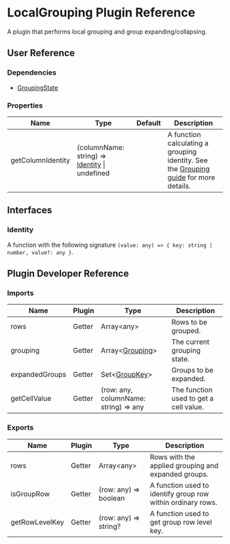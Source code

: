 # LocalGrouping Plugin Reference

A plugin that performs local grouping and group expanding/collapsing.

## User Reference

### Dependencies

- [GroupingState](grouping-state.md)

### <a name="properties"></a>Properties

Name | Type | Default | Description
-----|------|---------|------------
getColumnIdentity | (columnName: string) => [Identity](#identity) &#124; undefined | | A function calculating a grouping identity. See the [Grouping guide](../guides/grouping.md#custom-grouping-values) for more details.

## Interfaces

### <a name="identity"></a>Identity

A function with the following signature `(value: any) => { key: string | number, value?: any }`.

## Plugin Developer Reference

### Imports

Name | Plugin | Type | Description
-----|--------|------|------------
rows | Getter | Array&lt;any&gt; | Rows to be grouped.
grouping | Getter | Array&lt;[Grouping](grouping-state.md#grouping)&gt; | The current grouping state.
expandedGroups | Getter | Set&lt;[GroupKey](grouping-state.md#group-key)&gt; | Groups to be expanded.
getCellValue | Getter | (row: any, columnName: string) => any | The function used to get a cell value.

### Exports

Name | Plugin | Type | Description
-----|--------|------|------------
rows | Getter | Array&lt;any&gt; | Rows with the applied grouping and expanded groups.
isGroupRow | Getter | (row: any) => boolean | A function used to identify group row within ordinary rows.
getRowLevelKey | Getter | (row: any) => string? | A function used to get group row level key.
